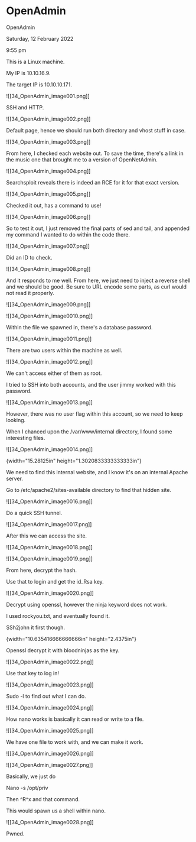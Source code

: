 # OpenAdmin

OpenAdmin

Saturday, 12 February 2022

9:55 pm

This is a Linux machine.

My IP is 10.10.16.9.

The target IP is 10.10.10.171.

&#x20;

!\[\[34\_OpenAdmin\_image001.png]]

&#x20;

SSH and HTTP.

!\[\[34\_OpenAdmin\_image002.png]]

&#x20;

Default page, hence we should run both directory and vhost stuff in case.

!\[\[34\_OpenAdmin\_image003.png]]

&#x20;

From here, I checked each website out. To save the time, there's a link in the music one that brought me to a version of OpenNetAdmin.

&#x20;

!\[\[34\_OpenAdmin\_image004.png]]

Searchsploit reveals there is indeed an RCE for it for that exact version.

!\[\[34\_OpenAdmin\_image005.png]]

Checked it out, has a command to use!

!\[\[34\_OpenAdmin\_image006.png]]

&#x20;

So to test it out, I just removed the final parts of sed and tail, and appended my command I wanted to do within the code there.

!\[\[34\_OpenAdmin\_image007.png]]

&#x20;

Did an ID to check.

&#x20;

!\[\[34\_OpenAdmin\_image008.png]]

&#x20;

And it responds to me well. From here, we just need to inject a reverse shell and we should be good. Be sure to URL encode some parts, as curl would not read it properly.

&#x20;

!\[\[34\_OpenAdmin\_image009.png]]

&#x20;

!\[\[34\_OpenAdmin\_image0010.png]]

Within the file we spawned in, there's a database password.

&#x20;

!\[\[34\_OpenAdmin\_image0011.png]]

There are two users within the machine as well.

&#x20;

!\[\[34\_OpenAdmin\_image0012.png]]

We can't access either of them as root.

&#x20;

I tried to SSH into both accounts, and the user jimmy worked with this password.

&#x20;

!\[\[34\_OpenAdmin\_image0013.png]]

However, there was no user flag within this account, so we need to keep looking.

&#x20;

When I chanced upon the /var/www/internal directory, I found some interesting files.

&#x20;

&#x20;

!\[\[34\_OpenAdmin\_image0014.png]]

&#x20;

{width="15.28125in" height="1.3020833333333333in"}

&#x20;

We need to find this internal website, and I know it's on an internal Apache server.

&#x20;

Go to /etc/apache2/sites-available directory to find that hidden site.

&#x20;

!\[\[34\_OpenAdmin\_image0016.png]]

&#x20;

Do a quick SSH tunnel.

&#x20;

!\[\[34\_OpenAdmin\_image0017.png]]

After this we can access the site.

&#x20;

&#x20;

!\[\[34\_OpenAdmin\_image0018.png]]

&#x20;

!\[\[34\_OpenAdmin\_image0019.png]]

From here, decrypt the hash.

&#x20;

Use that to login and get the id\_Rsa key.

&#x20;

!\[\[34\_OpenAdmin\_image0020.png]]

&#x20;

Decrypt using openssl, however the ninja keyword does not work.

I used rockyou.txt, and eventually found it.

SSh2john it first though.

&#x20;

{width="10.635416666666666in" height="2.4375in"}

Openssl decrypt it with bloodninjas as the key.

&#x20;

!\[\[34\_OpenAdmin\_image0022.png]]

Use that key to log in!

!\[\[34\_OpenAdmin\_image0023.png]]

Sudo -l to find out what I can do.

&#x20;

!\[\[34\_OpenAdmin\_image0024.png]]

How nano works is basically it can read or write to a file.

&#x20;

!\[\[34\_OpenAdmin\_image0025.png]]

&#x20;

We have one file to work with, and we can make it work.

&#x20;

&#x20;

!\[\[34\_OpenAdmin\_image0026.png]]

&#x20;

!\[\[34\_OpenAdmin\_image0027.png]]

Basically, we just do

Nano -s /opt/priv

Then ^R^x and that command.

&#x20;

This would spawn us a shell within nano.

&#x20;

!\[\[34\_OpenAdmin\_image0028.png]]

Pwned.

&#x20;

&#x20;
